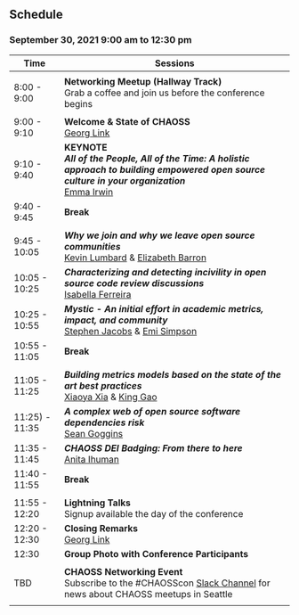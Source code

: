 ## Schedule
### September 30, 2021 9:00 am to 12:30 pm

|Time|Sessions|
|---|---|
| | | 
| 8:00 - 9:00|**Networking Meetup (Hallway Track)**<br>Grab a coffee and join us before the conference begins|
| | |
| 9:00 - 9:10|**Welcome & State of CHAOSS**<br>[Georg Link](#user-content-georg-link)|
| 9:10 - 9:40|**KEYNOTE<br>_All of the People, All of the Time: A holistic approach to building empowered open source culture in your organization_**<br>[Emma Irwin](#user-content-emma-irwin)|
| 9:40 - 9:45|**Break**|
| | |
| 9:45 - 10:05|_**Why we join and why we leave open source communities**_<br>[Kevin Lumbard](#user-content-kevin-lumbard) & [Elizabeth Barron](#user-content-elizabeth-barron)|
|10:05 - 10:25|_**Characterizing and detecting incivility in open source code review discussions**_<br>[Isabella Ferreira](#user-content-isabella-ferreira)|
|10:25 - 10:55|_**Mystic - An initial effort in academic metrics, impact, and community**_<br>[Stephen Jacobs](#user-content-stephen-jacobs) & [Emi Simpson](#user-content-emi-simpson)|
|10:55 - 11:05|**Break**|
| | |
|11:05 - 11:25|_**Building metrics models based on the state of the art best practices**_<br>[Xiaoya Xia](#user-content-xiaoya-xia) & [King Gao](#user-content-king-gao)|
|11:25) - 11:35|_**A complex web of open source software dependencies risk**_<br>[Sean Goggins](#user-content-sean-goggins)|
|11:35 - 11:45|_**CHAOSS DEI Badging: From there to here**_<br>[Anita Ihuman](#user-content-anita-ihuman)|
|11:40 - 11:55|**Break**|
| | |
|11:55 - 12:20|**Lightning Talks**<br>Signup available the day of the conference|
|12:20 - 12:30|**Closing Remarks**<br>[Georg Link](#user-content-georg-link)|
|12:30|**Group Photo with Conference Participants**|
| | |
|TBD|**CHAOSS Networking Event**<br>Subscribe to the #CHAOSScon [Slack Channel](https://join.slack.com/t/chaoss-workspace/shared_invite/zt-r65szij9-QajX59hkZUct82b0uACA6g) for news about CHAOSS meetups in Seattle|
| | |
